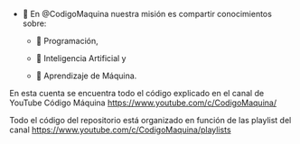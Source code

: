 - 👋 En @CodigoMaquina nuestra misión es compartir conocimientos sobre:
    
    - 👀 Programación, 
    
    - 👀 Inteligencia Artificial y
        
    - 👀 Aprendizaje de Máquina.

En esta cuenta se encuentra todo el código explicado en el canal de YouTube Código Máquina https://www.youtube.com/c/CodigoMaquina/

Todo el código del repositorio está organizado en función de las playlist del canal https://www.youtube.com/c/CodigoMaquina/playlists

